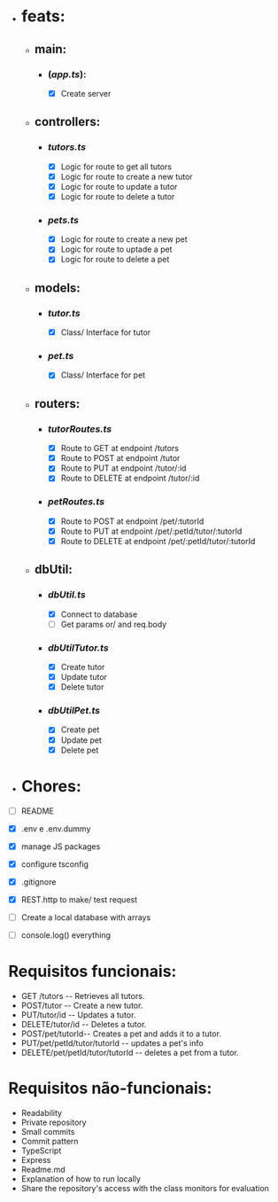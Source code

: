 - # feats:
    - ## main: 
        - ### (*app.ts*):
            - [x] Create server

    - ## controllers:
        - ### *tutors.ts*
            - [x] Logic for route to get all tutors
            - [x] Logic for route to create a new tutor
            - [x] Logic for route to update a tutor
            - [x] Logic for route to delete a tutor

        - ### *pets.ts*
            - [x] Logic for route to create a new pet
            - [x] Logic for route to uptade a pet
            - [x] Logic for route to delete a pet

    - ## models:
        - ### *tutor.ts*
            - [x] Class/ Interface for tutor

        - ### *pet.ts*
            - [x] Class/ Interface for pet

    - ## routers:
        - ### *tutorRoutes.ts*
            - [x] Route to GET at endpoint /tutors
            - [x] Route to POST at endpoint /tutor
            - [x] Route to PUT at endpoint /tutor/:id
            - [x] Route to DELETE at endpoint /tutor/:id

        - ### *petRoutes.ts*
            - [x] Route to POST at endpoint /pet/:tutorId
            - [x] Route to PUT at endpoint /pet/:petId/tutor/:tutorId
            - [x] Route to DELETE at endpoint /pet/:petId/tutor/:tutorId

    - ## dbUtil:
        - ### *dbUtil.ts*
            - [x] Connect to database
            - [ ] Get params or/ and req.body
        
        - ### *dbUtilTutor.ts*
            - [x] Create tutor
            - [x] Update tutor
            - [x] Delete tutor
        
        - ### *dbUtilPet.ts*
            - [x] Create pet
            - [x] Update pet
            - [x] Delete pet

- # Chores:
- [ ] README 
- [x] .env e .env.dummy
- [x] manage JS packages
- [x] configure tsconfig
- [x] .gitignore
- [x] REST.http to make/ test request
- [ ] Create a local database with arrays
- [ ] console.log() everything


# Requisitos funcionais:

- GET /tutors -- Retrieves all tutors.
- POST/tutor -- Create a new tutor.
- PUT/tutor/id -- Updates a tutor.
- DELETE/tutor/id -- Deletes a tutor.
- POST/pet/tutorId-- Creates a pet and adds it to a tutor.
- PUT/pet/petId/tutor/tutorId -- updates a pet's info
- DELETE/pet/petId/tutor/tutorId -- deletes a pet from a tutor.

# Requisitos não-funcionais:

- Readability
- Private repository
- Small commits
- Commit pattern
- TypeScript
- Express
- Readme.md
- Explanation of how to run locally
- Share the repository's access with the class monitors for evaluation